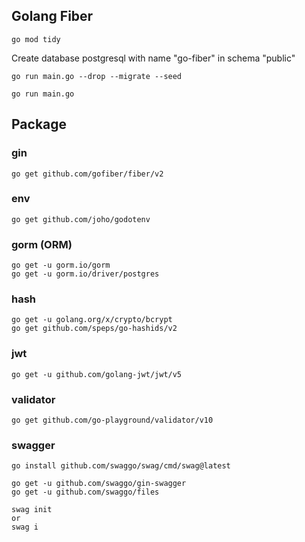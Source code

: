 ## Golang Fiber
```
go mod tidy
```
Create database postgresql with name "go-fiber" in schema "public"
```
go run main.go --drop --migrate --seed
```
```
go run main.go
```

## Package

### gin
```
go get github.com/gofiber/fiber/v2
```

### env
```
go get github.com/joho/godotenv
```

### gorm (ORM)
```
go get -u gorm.io/gorm
go get -u gorm.io/driver/postgres
```

### hash
```
go get -u golang.org/x/crypto/bcrypt
go get github.com/speps/go-hashids/v2
```

### jwt
```
go get -u github.com/golang-jwt/jwt/v5
```

### validator
```
go get github.com/go-playground/validator/v10
```

### swagger
```
go install github.com/swaggo/swag/cmd/swag@latest

go get -u github.com/swaggo/gin-swagger
go get -u github.com/swaggo/files

swag init
or
swag i
```